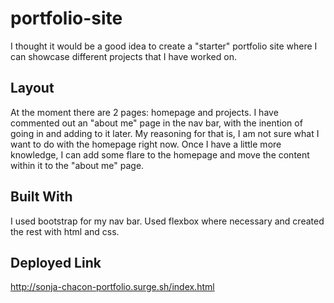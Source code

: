 # portfolio-site
I thought it would be a good idea to create a "starter" portfolio site where I can showcase different projects that I have worked on. 
## Layout
At the moment there are 2 pages: homepage and projects. I have commented out an "about me" page in the nav bar, with the inention of going in and adding to it later. My reasoning for that is, I am not sure what I want to do with the homepage right now. Once I have a little more knowledge, I can add some flare to the homepage and move the content within it to the "about me" page.
## Built With
I used bootstrap for my nav bar. Used flexbox where necessary and created the rest with html and css. 
## Deployed Link
http://sonja-chacon-portfolio.surge.sh/index.html
